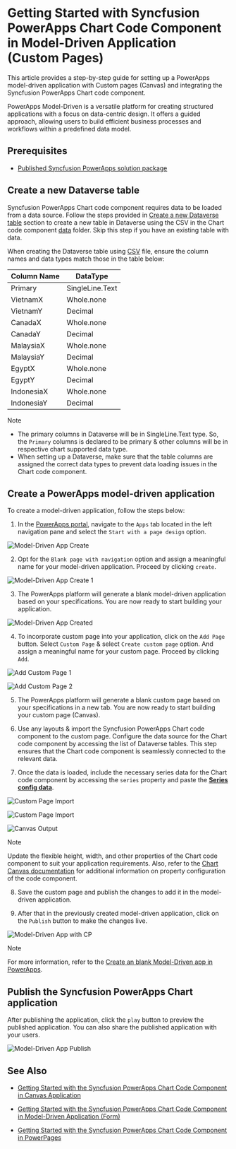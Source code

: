 # Getting Started with Syncfusion PowerApps Chart Code Component in Model-Driven Application (Custom Pages)

This article provides a step-by-step guide for setting up a PowerApps model-driven application with Custom pages (Canvas) and integrating the Syncfusion PowerApps Chart code component.

PowerApps Model-Driven is a versatile platform for creating structured applications with a focus on data-centric design. It offers a guided approach, allowing users to build efficient business processes and workflows within a predefined data model.

## Prerequisites

- [Published Syncfusion PowerApps solution package](../../README.md#deploying-the-solution-package-in-the-powerapps-portal)

## Create a new Dataverse table

Syncfusion PowerApps Chart code component requires data to be loaded from a data source. Follow the steps provided in [Create a new Dataverse table](../common/faq.md#how-to-create-a-new-dataverse-table) section to create a new table in Dataverse using the CSV in the Chart code component [data](../../components/charts/data/) folder. Skip this step if you have an existing table with data.

When creating the Dataverse table using [CSV](../../components/charts/data/chartData.csv) file, ensure the column names and data types match those in the table below:

| Column Name | DataType   |
|-------------|------------|
| Primary     | SingleLine.Text |
| VietnamX    | Whole.none |
| VietnamY    | Decimal |
| CanadaX     | Whole.none |
| CanadaY     | Decimal |
| MalaysiaX   | Whole.none |
| MalaysiaY   | Decimal |
| EgyptX      | Whole.none |
| EgyptY      | Decimal |
| IndonesiaX  | Whole.none |
| IndonesiaY  | Decimal |

> [!NOTE]
> - The primary columns in Dataverse will be in SingleLine.Text type. So, the `Primary` columns is declared to be primary & other columns will be in respective chart supported data type.
> - When setting up a Dataverse, make sure that the table columns are assigned the correct data types to prevent data loading issues in the Chart code component.

## Create a PowerApps model-driven application

To create a model-driven application, follow the steps below:

1. In the [PowerApps portal](https://make.powerapps.com/), navigate to the `Apps` tab located in the left navigation pane and select the `Start with a page design` option.

![Model-Driven App Create](../images/common/CV-App.png)

2. Opt for the `Blank page with navigation` option and assign a meaningful name for your model-driven application. Proceed by clicking `create`.

![Model-Driven App Create 1](../images/common/CV-App1.png)

3. The PowerApps platform will generate a blank model-driven application based on your specifications. You are now ready to start building your application.

![Model-Driven App Created](../images/common/MD-Created.png)

4. To incorporate custom page into your application, click on the `Add Page` button. Select `Custom Page` & select `Create custom page` option. And assign a meaningful name for your custom page. Proceed by clicking `Add`.

![Add Custom Page 1](../images/common/CP-AddCustomPage1.png)

![Add Custom Page 2](../images/common/CP-AddCustomPage2.png)

5. The PowerApps platform will generate a blank custom page based on your specifications in a new tab. You are now ready to start building your custom page (Canvas).

6. Use any layouts & import the Syncfusion PowerApps Chart code component to the custom page. Configure the data source for the Chart code component by accessing the list of Dataverse tables. This step ensures that the Chart code component is seamlessly connected to the relevant data. 

7. Once the data is loaded, include the necessary series data for the Chart code component by accessing the `series` property and paste the [**Series config data**](../../components/charts/data/seriesConfig.json).

![Custom Page Import](../images/common/CP-ImportLayout.png)

![Custom Page Import](../images/common/CP-Import.png)

![Canvas Output](../images/charts/CP-Output.png)

> [!NOTE]
> Update the flexible height, width, and other properties of the Chart code component to suit your application requirements. Also, refer to the [Chart Canvas documentation](getting-started-with-canvas.md#add-syncfusion-powerapps-chart-code-component-into-canvas-application) for additional information on property configuration of the code component.

8. Save the custom page and publish the changes to add it in the model-driven application.

9. After that in the previously created model-driven application, click on the `Publish` button to make the changes live.

![Model-Driven App with CP](../images/charts/MD-CP-Output.png)

> [!NOTE]
> For more information, refer to the [Create an blank Model-Driven app in PowerApps](https://learn.microsoft.com/en-us/power-apps/maker/model-driven-apps/build-app-three-steps).

## Publish the Syncfusion PowerApps Chart application

After publishing the application, click the `play` button to preview the published application. You can also share the published application with your users.

![Model-Driven App Publish](../images/charts/MD-CP-Publish.png)

## See Also

- [Getting Started with the Syncfusion PowerApps Chart Code Component in Canvas Application](getting-started-with-canvas.md)

- [Getting Started with the Syncfusion PowerApps Chart Code Component in Model-Driven Application (Form)](getting-started-with-model-driven-form.md)

- [Getting Started with the Syncfusion PowerApps Chart Code Component in PowerPages](getting-started-with-power-pages.md)
